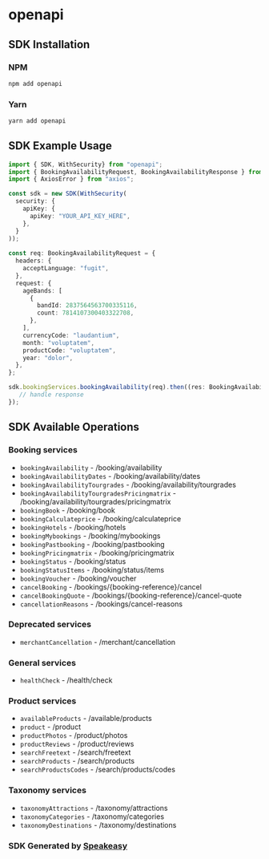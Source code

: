 # openapi

<!-- Start SDK Installation -->
## SDK Installation

### NPM

```bash
npm add openapi
```

### Yarn

```bash
yarn add openapi
```
<!-- End SDK Installation -->

<!-- Start SDK Example Usage -->
## SDK Example Usage

```typescript
import { SDK, WithSecurity} from "openapi";
import { BookingAvailabilityRequest, BookingAvailabilityResponse } from "openapi/src/sdk/models/operations";
import { AxiosError } from "axios";

const sdk = new SDK(WithSecurity(
  security: {
    apiKey: {
      apiKey: "YOUR_API_KEY_HERE",
    },
  }
));
    
const req: BookingAvailabilityRequest = {
  headers: {
    acceptLanguage: "fugit",
  },
  request: {
    ageBands: [
      {
        bandId: 2837564563700335116,
        count: 7814107300403322708,
      },
    ],
    currencyCode: "laudantium",
    month: "voluptatem",
    productCode: "voluptatem",
    year: "dolor",
  },
};

sdk.bookingServices.bookingAvailability(req).then((res: BookingAvailabilityResponse | AxiosError) => {
   // handle response
});
```
<!-- End SDK Example Usage -->

<!-- Start SDK Available Operations -->
## SDK Available Operations

### Booking services

* `bookingAvailability` - /booking/availability
* `bookingAvailabilityDates` - /booking/availability/dates
* `bookingAvailabilityTourgrades` - /booking/availability/tourgrades
* `bookingAvailabilityTourgradesPricingmatrix` - /booking/availability/tourgrades/pricingmatrix
* `bookingBook` - /booking/book
* `bookingCalculateprice` - /booking/calculateprice
* `bookingHotels` - /booking/hotels
* `bookingMybookings` - /booking/mybookings
* `bookingPastbooking` - /booking/pastbooking
* `bookingPricingmatrix` - /booking/pricingmatrix
* `bookingStatus` - /booking/status
* `bookingStatusItems` - /booking/status/items
* `bookingVoucher` - /booking/voucher
* `cancelBooking` - /bookings/{booking-reference}/cancel
* `cancelBookingQuote` - /bookings/{booking-reference}/cancel-quote
* `cancellationReasons` - /bookings/cancel-reasons

### Deprecated services

* `merchantCancellation` - /merchant/cancellation

### General services

* `healthCheck` - /health/check

### Product services

* `availableProducts` - /available/products
* `product` - /product
* `productPhotos` - /product/photos
* `productReviews` - /product/reviews
* `searchFreetext` - /search/freetext
* `searchProducts` - /search/products
* `searchProductsCodes` - /search/products/codes

### Taxonomy services

* `taxonomyAttractions` - /taxonomy/attractions
* `taxonomyCategories` - /taxonomy/categories
* `taxonomyDestinations` - /taxonomy/destinations

<!-- End SDK Available Operations -->

### SDK Generated by [Speakeasy](https://docs.speakeasyapi.dev/docs/using-speakeasy/client-sdks)
